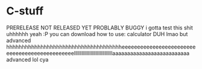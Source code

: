 # C-stuff

PRERELEASE NOT RELEASED YET PROBLABLY BUGGY
i gotta test this shit
uhhhhhh yeah
:P
you can download
how to use:
calculator DUH lmao but advanced hhhhhhhhhhhhhhhhhhhhhhhhhhhhhhhhhhhhheeeeeeeeeeeeeeeeeeeeeeeeeeeeeeeeeeeeeeeeeeeeeellllllllllllllllllllllllllllllaaaaaaaaaaaaaaaaaaaaaaaaaa advanced
lol
cya
